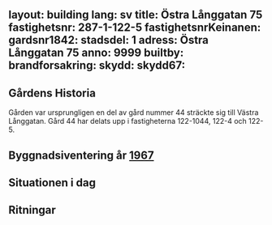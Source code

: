 layout: building
lang: sv
title: Östra Långgatan 75
fastighetsnr: 287-1-122-5
fastighetsnrKeinanen:
gardsnr1842:
stadsdel: 1
adress: Östra Långgatan 75
anno: 9999
builtby:
brandforsakring:
skydd:
skydd67:
---
## Gårdens Historia
Gården var ursprungligen en del av gård nummer 44 sträckte sig till Västra Långgatan. Gård 44 har delats upp i fastigheterna 122-1044, 122-4 och 122-5.


## Byggnadsiventering år <a href="/sources/keinanen_karki.pdf">1967</a>


## Situationen i dag


## Ritningar
